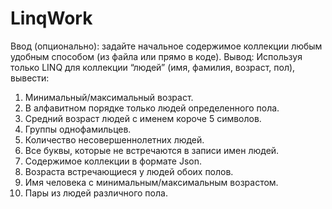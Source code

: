 # LinqWork

Ввод (опционально): задайте начальное содержимое коллекции любым удобным способом (из файла или прямо в коде).
Вывод: Используя только LINQ для коллекции “людей” (имя, фамилия, возраст, пол), вывести:
1) Минимальный/максимальный возраст.
2) В алфавитном порядке только людей определенного пола.
3) Средний возраст людей с именем короче 5 символов.
4) Группы однофамильцев.
5) Количество несовершеннолетних людей.
6) Все буквы, которые не встречаются в записи имен людей.
7) Содержимое коллекции в формате Json.
8) Возраста встречающиеся у людей обоих полов.
9) Имя человека с минимальным/максимальным возрастом.
10) Пары из людей различного пола.
